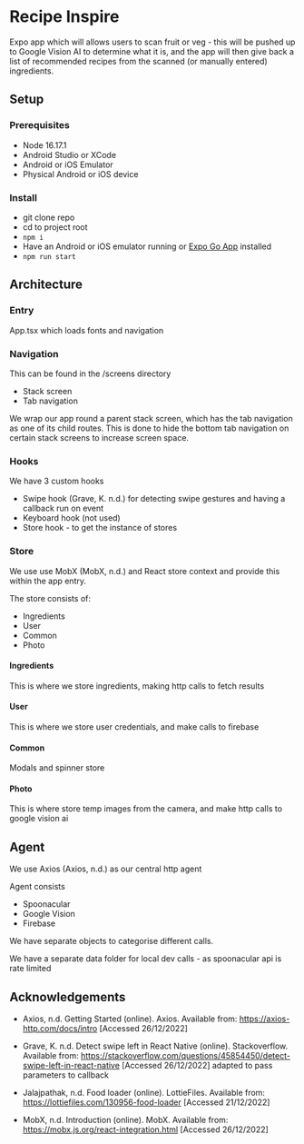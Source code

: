 # Recipe Inspire

Expo app which will allows users to scan fruit or veg - this will be pushed up to Google Vision AI to determine what it is, and the app will then give back a list of recommended recipes from the scanned (or manually entered) ingredients.

## Setup

### Prerequisites

- Node 16.17.1
- Android Studio or XCode
- Android or iOS Emulator
- Physical Android or iOS device

### Install

- git clone repo
- cd to project root
- `npm i`
- Have an Android or iOS emulator running or [Expo Go App](https://expo.dev/client) installed
- `npm run start`

## Architecture

### Entry

App.tsx which loads fonts and navigation

### Navigation

This can be found in the /screens directory

- Stack screen
- Tab navigation

We wrap our app round a parent stack screen, which has the tab navigation as one of its child routes. This is done to hide the bottom tab navigation on certain stack screens to increase screen space.

### Hooks

We have 3 custom hooks

- Swipe hook (Grave, K. n.d.) for detecting swipe gestures and having a callback run on event
- Keyboard hook (not used)
- Store hook - to get the instance of stores

### Store

We use use MobX (MobX, n.d.) and React store context and provide this within the app entry.

The store consists of:

- Ingredients
- User
- Common
- Photo

#### Ingredients

This is where we store ingredients, making http calls to fetch results

#### User

This is where we store user credentials, and make calls to firebase

#### Common

Modals and spinner store

#### Photo

This is where store temp images from the camera, and make http calls to google vision ai

## Agent

We use Axios (Axios, n.d.) as our central http agent

Agent consists

- Spoonacular
- Google Vision
- Firebase

We have separate objects to categorise different calls.

We have a separate data folder for local dev calls - as spoonacular api is rate limited

## Acknowledgements

- Axios, n.d. Getting Started (online). Axios. Available from: https://axios-http.com/docs/intro [Accessed 26/12/2022]

- Grave, K. n.d. Detect swipe left in React Native (online). Stackoverflow. Available from: https://stackoverflow.com/questions/45854450/detect-swipe-left-in-react-native [Accessed 26/12/2022]
  adapted to pass parameters to callback

- Jalajpathak, n.d. Food loader (online). LottieFiles. Available from: https://lottiefiles.com/130956-food-loader [Accessed 21/12/2022]

- MobX, n.d. Introduction (online). MobX. Available from: https://mobx.js.org/react-integration.html [Accessed 26/12/2022]
